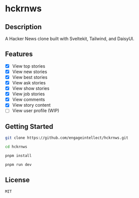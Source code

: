 # hckrnws

## Description

A Hacker News clone built with Sveltekit, Tailwind, and DaisyUI.

## Features

- [x] View top stories
- [x] View new stories
- [x] View best stories
- [x] View ask stories
- [x] View show stories
- [x] View job stories
- [x] View comments
- [x] View story content
- [ ] View user profile (WIP)

## Getting Started

```bash
git clone https://github.com/engageintellect/hckrnws.git
```

```bash
cd hckrnws
```

```bash
pnpm install
```

```bash
pnpm run dev
```

## License

```
MIT
```
